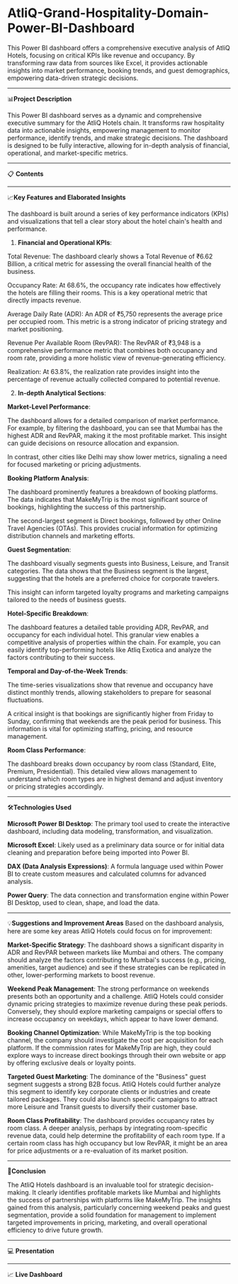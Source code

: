 # AtliQ-Grand-Hospitality-Domain-Power-BI-Dashboard

This Power BI dashboard offers a comprehensive executive analysis of AtliQ Hotels, focusing on critical KPIs like revenue and occupancy. By transforming raw data from sources like Excel, it provides actionable insights into market performance, booking trends, and guest demographics, empowering data-driven strategic decisions.
________________________________________

📊**Project Description**

This Power BI dashboard serves as a dynamic and comprehensive executive summary for the AtliQ Hotels chain. It transforms raw hospitality data into actionable insights, empowering management to monitor performance, identify trends, and make strategic decisions. The dashboard is designed to be fully interactive, allowing for in-depth analysis of financial, operational, and market-specific metrics.
________________________________________
📋 **Contents**
________________________________________
📈**Key Features and Elaborated Insights**

The dashboard is built around a series of key performance indicators (KPIs) and visualizations that tell a clear story about the hotel chain's health and performance.

1. **Financial and Operational KPIs**:

Total Revenue: The dashboard clearly shows a Total Revenue of ₹6.62 Billion, a critical metric for assessing the overall financial health of the business.

Occupancy Rate: At 68.6%, the occupancy rate indicates how effectively the hotels are filling their rooms. This is a key operational metric that directly impacts revenue.

Average Daily Rate (ADR): An ADR of ₹5,750 represents the average price per occupied room. This metric is a strong indicator of pricing strategy and market positioning.

Revenue Per Available Room (RevPAR): The RevPAR of ₹3,948 is a comprehensive performance metric that combines both occupancy and room rate, providing a more holistic view of revenue-generating efficiency.

Realization: At 63.8%, the realization rate provides insight into the percentage of revenue actually collected compared to potential revenue.

2. **In-depth Analytical Sections**:

**Market-Level Performance**:

The dashboard allows for a detailed comparison of market performance. For example, by filtering the dashboard, you can see that Mumbai has the highest ADR and RevPAR, making it the most profitable market. This insight can guide decisions on resource allocation and expansion.

In contrast, other cities like Delhi may show lower metrics, signaling a need for focused marketing or pricing adjustments.

**Booking Platform Analysis**:

The dashboard prominently features a breakdown of booking platforms. The data indicates that MakeMyTrip is the most significant source of bookings, highlighting the success of this partnership.

The second-largest segment is Direct bookings, followed by other Online Travel Agencies (OTAs). This provides crucial information for optimizing distribution channels and marketing efforts.

**Guest Segmentation**:

The dashboard visually segments guests into Business, Leisure, and Transit categories. The data shows that the Business segment is the largest, suggesting that the hotels are a preferred choice for corporate travelers.

This insight can inform targeted loyalty programs and marketing campaigns tailored to the needs of business guests.

**Hotel-Specific Breakdown**:

The dashboard features a detailed table providing ADR, RevPAR, and occupancy for each individual hotel. This granular view enables a competitive analysis of properties within the chain. For example, you can easily identify top-performing hotels like Atliq Exotica and analyze the factors contributing to their success.

**Temporal and Day-of-the-Week Trends**:

The time-series visualizations show that revenue and occupancy have distinct monthly trends, allowing stakeholders to prepare for seasonal fluctuations.

A critical insight is that bookings are significantly higher from Friday to Sunday, confirming that weekends are the peak period for business. This information is vital for optimizing staffing, pricing, and resource management.

**Room Class Performance**:

The dashboard breaks down occupancy by room class (Standard, Elite, Premium, Presidential). This detailed view allows management to understand which room types are in highest demand and adjust inventory or pricing strategies accordingly.
________________________________________
🛠️**Technologies Used**

**Microsoft Power BI Desktop**: The primary tool used to create the interactive dashboard, including data modeling, transformation, and visualization.

**Microsoft Excel**: Likely used as a preliminary data source or for initial data cleaning and preparation before being imported into Power BI.

**DAX (Data Analysis Expressions)**: A formula language used within Power BI to create custom measures and calculated columns for advanced analysis.

**Power Query**: The data connection and transformation engine within Power BI Desktop, used to clean, shape, and load the data.
________________________________________
💡**Suggestions and Improvement Areas**
Based on the dashboard analysis, here are some key areas AtliQ Hotels could focus on for improvement:

**Market-Specific Strategy**: The dashboard shows a significant disparity in ADR and RevPAR between markets like Mumbai and others. The company should analyze the factors contributing to Mumbai's success (e.g., pricing, amenities, target audience) and see if these strategies can be replicated in other, lower-performing markets to boost revenue.

**Weekend Peak Management**: The strong performance on weekends presents both an opportunity and a challenge. AtliQ Hotels could consider dynamic pricing strategies to maximize revenue during these peak periods. Conversely, they should explore marketing campaigns or special offers to increase occupancy on weekdays, which appear to have lower demand.

**Booking Channel Optimization**: While MakeMyTrip is the top booking channel, the company should investigate the cost per acquisition for each platform. If the commission rates for MakeMyTrip are high, they could explore ways to increase direct bookings through their own website or app by offering exclusive deals or loyalty points.

**Targeted Guest Marketing**: The dominance of the "Business" guest segment suggests a strong B2B focus. AtliQ Hotels could further analyze this segment to identify key corporate clients or industries and create tailored packages. They could also launch specific campaigns to attract more Leisure and Transit guests to diversify their customer base.

**Room Class Profitability**: The dashboard provides occupancy rates by room class. A deeper analysis, perhaps by integrating room-specific revenue data, could help determine the profitability of each room type. If a certain room class has high occupancy but low RevPAR, it might be an area for price adjustments or a re-evaluation of its market position.
________________________________________
📝**Conclusion**

The AtliQ Hotels dashboard is an invaluable tool for strategic decision-making. It clearly identifies profitable markets like Mumbai and highlights the success of partnerships with platforms like MakeMyTrip. The insights gained from this analysis, particularly concerning weekend peaks and guest segmentation, provide a solid foundation for management to implement targeted improvements in pricing, marketing, and overall operational efficiency to drive future growth.
________________________________________
💻 **Presentation**
________________________________________
📈 **Live Dashboard**
